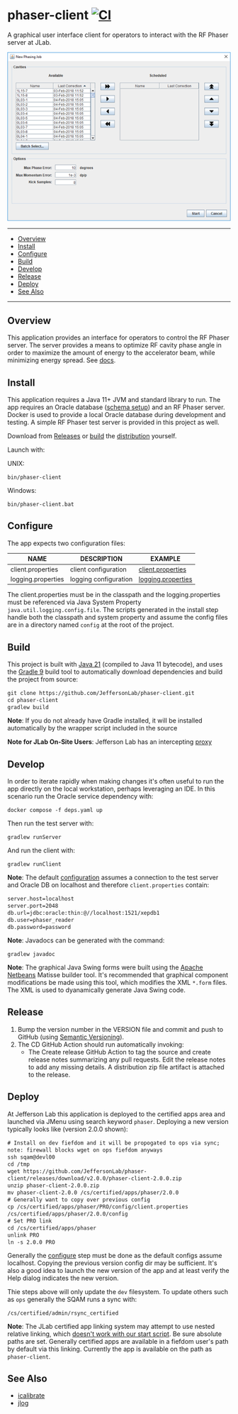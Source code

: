 # phaser-client [![CI](https://github.com/JeffersonLab/phaser-client/actions/workflows/ci.yaml/badge.svg)](https://github.com/JeffersonLab/phaser-client/actions/workflows/ci.yaml)
A graphical user interface client for operators to interact with the RF Phaser server at JLab.

![Screenshot](https://raw.githubusercontent.com/JeffersonLab/phaser-client/main/Screenshot.png)

---
- [Overview](https://github.com/JeffersonLab/phaser-client#overview)
- [Install](https://github.com/JeffersonLab/phaser-client#install)
- [Configure](https://github.com/JeffersonLab/phaser-client#configure)
- [Build](https://github.com/JeffersonLab/phaser-client#build)
- [Develop](https://github.com/JeffersonLab/phaser-client#develop)
- [Release](https://github.com/JeffersonLab/phaser-client#release)
- [Deploy](https://github.com/JeffersonLab/phaser-client#deploy)
- [See Also](https://github.com/JeffersonLab/phaser-client#see-also)  
---

## Overview
This application provides an interface for operators to control the RF Phaser server.  The server provides a means to optimize RF cavity phase angle in order to maximize the amount of energy to the accelerator beam, while minimizing energy spread.  See [docs](https://github.com/JeffersonLab/phaser-client/tree/main/doc).

## Install
This application requires a Java 11+ JVM and standard library to run.  The app requires an Oracle database ([schema setup](https://github.com/JeffersonLab/phaser-client/tree/main/docker/oracle/setup)) and an RF Phaser server.  Docker is used to provide a local Oracle database during development and testing.  A simple RF Phaser test server is provided in this project as well.

Download from [Releases](https://github.com/JeffersonLab/phaser-client/releases) or [build](https://github.com/JeffersonLab/phaser-client#build) the [distribution](https://github.com/JeffersonLab/phaser-client#release) yourself.

Launch with:

UNIX:
```
bin/phaser-client
```
Windows:
```
bin/phaser-client.bat
```

## Configure
The app expects two configuration files:

| NAME                | DESCRIPTION           | EXAMPLE                                                                                                    |
|---------------------|-----------------------|------------------------------------------------------------------------------------------------------------|
| client.properties   | client configuration  | [client.properties](https://github.com/JeffersonLab/phaser-client/blob/main/config/client.properties)      |
| logging.properties  | logging configuration | [logging.properties](https://github.com/JeffersonLab/phaser-client/blob/main/config/logging.properties)    | 

The client.properties must be in the classpath and the logging.properties must be referenced via Java System Property `java.util.logging.config.file`.  The scripts generated in the install step handle both the classpath and system property and assume the config files are in a directory named `config` at the root of the project.

## Build
This project is built with [Java 21](https://adoptium.net/) (compiled to Java 11 bytecode), and uses the [Gradle 9](https://gradle.org/) build tool to automatically download dependencies and build the project from source:

```
git clone https://github.com/JeffersonLab/phaser-client.git
cd phaser-client
gradlew build
```

**Note**: If you do not already have Gradle installed, it will be installed automatically by the wrapper script included in the source

**Note for JLab On-Site Users**: Jefferson Lab has an intercepting [proxy](https://gist.github.com/slominskir/92c25a033db93a90184a5994e71d0b78)

## Develop
In order to iterate rapidly when making changes it's often useful to run the app directly on the local workstation, perhaps leveraging an IDE.  In this scenario run the Oracle service dependency with:
```
docker compose -f deps.yaml up
```

Then run the test server with:
```
gradlew runServer
```
And run the client with:
```
gradlew runClient
```

**Note**: The default [configuration](https://github.com/JeffersonLab/phaser-client#configure) assumes a connection to the test server and Oracle DB on localhost and therefore `client.properties` contain:
```
server.host=localhost
server.port=2048
db.url=jdbc:oracle:thin:@//localhost:1521/xepdb1
db.user=phaser_reader
db.password=password
```

**Note**: Javadocs can be generated with the command:
```
gradlew javadoc
```

**Note**: The graphical Java Swing forms were built using the [Apache Netbeans](https://netbeans.apache.org/) Matisse builder tool.  It's recommended that graphical component modifications be made using this tool, which modifies the XML `*.form` files.  The XML is used to dyanamically generate Java Swing code.  

## Release
1. Bump the version number in the VERSION file and commit and push to GitHub (using [Semantic Versioning](https://semver.org/)).
1. The CD GitHub Action should run automatically invoking:
    - The Create release GitHub Action to tag the source and create release notes summarizing any pull requests. Edit the release notes to add any missing details. A distribution zip file artifact is attached to the release.

## Deploy
At Jefferson Lab this application is deployed to the certified apps area and launched via JMenu using search keyword `phaser`.  Deploying a new version typically looks like (version 2.0.0 shown):
```
# Install on dev fiefdom and it will be propogated to ops via sync; note: firewall blocks wget on ops fiefdom anyways
ssh sqam@devl00
cd /tmp
wget https://github.com/JeffersonLab/phaser-client/releases/download/v2.0.0/phaser-client-2.0.0.zip
unzip phaser-client-2.0.0.zip
mv phaser-client-2.0.0 /cs/certified/apps/phaser/2.0.0
# Generally want to copy over previous config
cp /cs/certified/apps/phaser/PRO/config/client.properties /cs/certified/apps/phaser/2.0.0/config
# Set PRO link
cd /cs/certified/apps/phaser
unlink PRO
ln -s 2.0.0 PRO
```

Generally the [configure](https://github.com/JeffersonLab/phaser-client/tree/main#configure) step must be done as the default configs assume localhost.   Copying the previous version config dir may be sufficient.  It's also a good idea to launch the new version of the app and at least verify the Help dialog indicates the new version.

Thie steps above will only update the `dev` filesystem.   To update others such as `ops` generally the SQAM runs a sync with:
```
/cs/certified/admin/rsync_certified
```

**Note**: The JLab certified app linking system may attempt to use nested relative linking, which [doesn't work with our start script](https://github.com/JeffersonLab/phaser-client/issues/2).  Be sure absolute paths are set.  Generally certified apps are available in a fiefdom user's path by default via this linking.  Currently the app is available on the path as `phaser-client`.

## See Also
- [icalibrate](https://github.com/JeffersonLab/icalibrate)
- [jlog](https://github.com/JeffersonLab/jlog)
